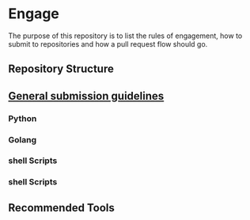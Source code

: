 # Engage
The purpose of this repository is to list the rules of engagement, how to submit to repositories and how a pull request flow should go.

## Repository Structure
<Description Place Holder>
<Link to dedicated MD file with info specific to this section>

## [General submission guidelines](https://github.com/k8-proxy/Engage/blob/develop/Code-submission-guidelines.md)
<Description Place Holder>
<Link to dedicated MD file with info specific to this section>

### Python
<Description Place Holder>
<Link to dedicated MD file with info specific to this section>

### Golang
<Description Place Holder>
<Link to dedicated MD file with info specific to this section>

### shell Scripts
<Description Place Holder>
<Link to dedicated MD file with info specific to this section>

### shell Scripts
<Description Place Holder>
<Link to dedicated MD file with info specific to this section>


## Recommended Tools
<This section might move into the dedicated MD files>
<Description Place Holder>
<Link to dedicated MD file with info specific to this section>

